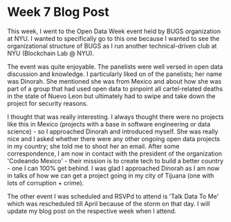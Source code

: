 

# Week 7 Blog Post

This week, I went to the Open Data Week event held by BUGS organization at NYU. I wanted to specifically go to this one because I wanted 
to see the organizational structure of BUGS as I run another technical-driven club at NYU (Blockchain Lab @ NYU).

The event was quite enjoyable. The panelists were well versed in open data discussion and knowledge. I particularly liked on of the panelists;
her name was Dinorah. She mentioned she was from Mexico and about how she was part of a group that had used open data to pinpoint all cartel-related
deaths in the state of Nuevo Leon but ultimately had to swipe and take down the project for security reasons.

I thought that was really interesting. I always thought there were no projects like this in Mexico (projects with a base in software engineering or data science) - so I approached Dinorah and introduced myself. She was really nice and I asked whether there were any other ongoing open data projects in my country; she told me to shoot her an email. After some correspondence, I am now in contact with the president of the organization 'Codeando Mexico' - their mission is to create tech to build a better country - one I can 100% get behind. I was glad I approached Dinorah as I am now in talks of how we can get a project going in my city of Tijuana (one with lots of corruption + crime). 

The other event I was scheduled and RSVPd to attend is 'Talk Data To Me' which was rescheduled till April because of the storm on that day. I will update my blog post on the respective week when I attend.

